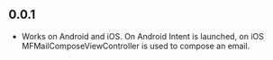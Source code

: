 ## 0.0.1

* Works on Android and iOS. On Android Intent is launched, on iOS MFMailComposeViewController is used to compose an email.
